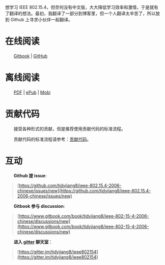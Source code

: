 
想学习 IEEE 802.15.4，但奈何没有中文版，大大降低学习效率和激情，于是就有了翻译的想法。最初，我翻译了一部分到博客里，但一个人翻译太辛苦了，所以放到 Github 上寻求小伙伴一起翻译。

# 在线阅读
　　[Gitbook](https://tidyjiang8.gitbooks.io/ieee-802-15-4-2006-chinese/content/index.html) | [GitHub](https://github.com/tidyjiang8/ieee-802.15.4-2006-chinese)
# 离线阅读
　　[PDF](https://www.gitbook.com/download/pdf/book/tidyjiang8/ieee-802-15-4-2006-chinese) | [ePub](https://www.gitbook.com/download/epub/book/tidyjiang8/ieee-802-15-4-2006-chinese) | [Mobi](https://www.gitbook.com/download/mobi/book/tidyjiang8/ieee-802-15-4-2006-chinese)
# 贡献代码
　　接受各种形式的贡献，但是推荐使用贡献代码的标准流程。
  
　　贡献代码的标准流程请参考：[贡献代码](contribution.md)。
# 互动
　　**Github 提 issue**:
> [https://github.com/tidyjiang8/ieee-802.15.4-2006-chinese/issues/new](https://github.com/tidyjiang8/ieee-802.15.4-2006-chinese/issues/new)


　　**Gitbook 参与 discussion**:
> [https://www.gitbook.com/book/tidyjiang8/ieee-802-15-4-2006-chinese/discussions/new](https://www.gitbook.com/book/tidyjiang8/ieee-802-15-4-2006-chinese/discussions/new)


　　**进入 [gitter](https://gitter.im/tidyjiang8/ieee802154) 聊天室**：
>  [https://gitter.im/tidyjiang8/ieee802154](https://gitter.im/tidyjiang8/ieee802154)


